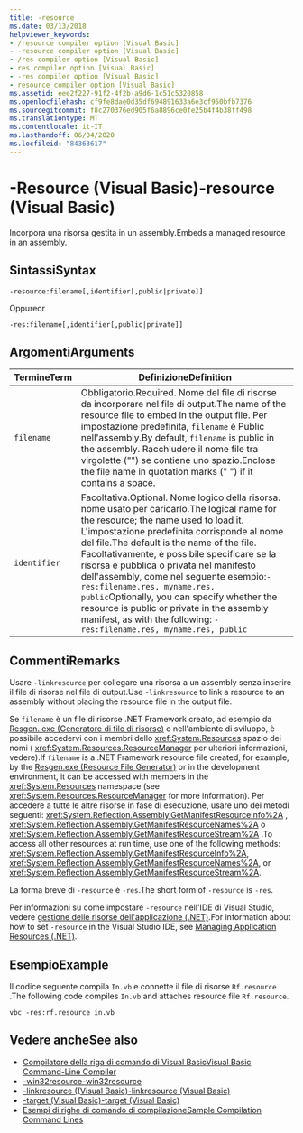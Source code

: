 ```yaml
---
title: -resource
ms.date: 03/13/2018
helpviewer_keywords:
- /resource compiler option [Visual Basic]
- -resource compiler option [Visual Basic]
- /res compiler option [Visual Basic]
- res compiler option [Visual Basic]
- -res compiler option [Visual Basic]
- resource compiler option [Visual Basic]
ms.assetid: eee2f227-91f2-4f2b-a9d6-1c51c5320858
ms.openlocfilehash: cf9fe8dae0d35df694891633a6e3cf950bfb7376
ms.sourcegitcommit: f8c270376ed905f6a8896ce0fe25b4f4b38ff498
ms.translationtype: MT
ms.contentlocale: it-IT
ms.lasthandoff: 06/04/2020
ms.locfileid: "84363617"
---
```

# <a name="-resource-visual-basic"></a><span data-ttu-id="393f9-102">-Resource (Visual Basic)</span><span class="sxs-lookup"><span data-stu-id="393f9-102">-resource (Visual Basic)</span></span>
<span data-ttu-id="393f9-103">Incorpora una risorsa gestita in un assembly.</span><span class="sxs-lookup"><span data-stu-id="393f9-103">Embeds a managed resource in an assembly.</span></span>  
  
## <a name="syntax"></a><span data-ttu-id="393f9-104">Sintassi</span><span class="sxs-lookup"><span data-stu-id="393f9-104">Syntax</span></span>  
  
```console  
-resource:filename[,identifier[,public|private]]  
```

<span data-ttu-id="393f9-105">Oppure</span><span class="sxs-lookup"><span data-stu-id="393f9-105">or</span></span>  

```console
-res:filename[,identifier[,public|private]]  
```  
  
## <a name="arguments"></a><span data-ttu-id="393f9-106">Argomenti</span><span class="sxs-lookup"><span data-stu-id="393f9-106">Arguments</span></span>  
  
|<span data-ttu-id="393f9-107">Termine</span><span class="sxs-lookup"><span data-stu-id="393f9-107">Term</span></span>|<span data-ttu-id="393f9-108">Definizione</span><span class="sxs-lookup"><span data-stu-id="393f9-108">Definition</span></span>|  
|---|---|  
|`filename`|<span data-ttu-id="393f9-109">Obbligatorio.</span><span class="sxs-lookup"><span data-stu-id="393f9-109">Required.</span></span> <span data-ttu-id="393f9-110">Nome del file di risorse da incorporare nel file di output.</span><span class="sxs-lookup"><span data-stu-id="393f9-110">The name of the resource file to embed in the output file.</span></span> <span data-ttu-id="393f9-111">Per impostazione predefinita, `filename` è Public nell'assembly.</span><span class="sxs-lookup"><span data-stu-id="393f9-111">By default, `filename` is public in the assembly.</span></span> <span data-ttu-id="393f9-112">Racchiudere il nome file tra virgolette ("") se contiene uno spazio.</span><span class="sxs-lookup"><span data-stu-id="393f9-112">Enclose the file name in quotation marks (" ") if it contains a space.</span></span>|  
|`identifier`|<span data-ttu-id="393f9-113">Facoltativa.</span><span class="sxs-lookup"><span data-stu-id="393f9-113">Optional.</span></span> <span data-ttu-id="393f9-114">Nome logico della risorsa. nome usato per caricarlo.</span><span class="sxs-lookup"><span data-stu-id="393f9-114">The logical name for the resource; the name used to load it.</span></span> <span data-ttu-id="393f9-115">L'impostazione predefinita corrisponde al nome del file.</span><span class="sxs-lookup"><span data-stu-id="393f9-115">The default is the name of the file.</span></span> <span data-ttu-id="393f9-116">Facoltativamente, è possibile specificare se la risorsa è pubblica o privata nel manifesto dell'assembly, come nel seguente esempio:`-res:filename.res, myname.res, public`</span><span class="sxs-lookup"><span data-stu-id="393f9-116">Optionally, you can specify whether the resource is public or private in the assembly manifest, as with the following: `-res:filename.res, myname.res, public`</span></span>|  
  
## <a name="remarks"></a><span data-ttu-id="393f9-117">Commenti</span><span class="sxs-lookup"><span data-stu-id="393f9-117">Remarks</span></span>  
 <span data-ttu-id="393f9-118">Usare `-linkresource` per collegare una risorsa a un assembly senza inserire il file di risorse nel file di output.</span><span class="sxs-lookup"><span data-stu-id="393f9-118">Use `-linkresource` to link a resource to an assembly without placing the resource file in the output file.</span></span>  
  
 <span data-ttu-id="393f9-119">Se `filename` è un file di risorse .NET Framework creato, ad esempio da [Resgen. exe (Generatore di file di risorse)](../../../framework/tools/resgen-exe-resource-file-generator.md) o nell'ambiente di sviluppo, è possibile accedervi con i membri dello <xref:System.Resources> spazio dei nomi ( <xref:System.Resources.ResourceManager> per ulteriori informazioni, vedere).</span><span class="sxs-lookup"><span data-stu-id="393f9-119">If `filename` is a .NET Framework resource file created, for example, by the [Resgen.exe (Resource File Generator)](../../../framework/tools/resgen-exe-resource-file-generator.md) or in the development environment, it can be accessed with members in the <xref:System.Resources> namespace (see <xref:System.Resources.ResourceManager> for more information).</span></span> <span data-ttu-id="393f9-120">Per accedere a tutte le altre risorse in fase di esecuzione, usare uno dei metodi seguenti: <xref:System.Reflection.Assembly.GetManifestResourceInfo%2A> , <xref:System.Reflection.Assembly.GetManifestResourceNames%2A> o <xref:System.Reflection.Assembly.GetManifestResourceStream%2A> .</span><span class="sxs-lookup"><span data-stu-id="393f9-120">To access all other resources at run time, use one of the following methods: <xref:System.Reflection.Assembly.GetManifestResourceInfo%2A>, <xref:System.Reflection.Assembly.GetManifestResourceNames%2A>, or <xref:System.Reflection.Assembly.GetManifestResourceStream%2A>.</span></span>  
  
 <span data-ttu-id="393f9-121">La forma breve di `-resource` è `-res`.</span><span class="sxs-lookup"><span data-stu-id="393f9-121">The short form of `-resource` is `-res`.</span></span>  
  
 <span data-ttu-id="393f9-122">Per informazioni su come impostare `-resource` nell'IDE di Visual Studio, vedere [gestione delle risorse dell'applicazione (.NET)](/visualstudio/ide/managing-application-resources-dotnet).</span><span class="sxs-lookup"><span data-stu-id="393f9-122">For information about how to set `-resource` in the Visual Studio IDE, see [Managing Application Resources (.NET)](/visualstudio/ide/managing-application-resources-dotnet).</span></span>  
  
## <a name="example"></a><span data-ttu-id="393f9-123">Esempio</span><span class="sxs-lookup"><span data-stu-id="393f9-123">Example</span></span>  
 <span data-ttu-id="393f9-124">Il codice seguente compila `In.vb` e connette il file di risorse `Rf.resource` .</span><span class="sxs-lookup"><span data-stu-id="393f9-124">The following code compiles `In.vb` and attaches resource file `Rf.resource`.</span></span>  
  
```console
vbc -res:rf.resource in.vb  
```  
  
## <a name="see-also"></a><span data-ttu-id="393f9-125">Vedere anche</span><span class="sxs-lookup"><span data-stu-id="393f9-125">See also</span></span>

- [<span data-ttu-id="393f9-126">Compilatore della riga di comando di Visual Basic</span><span class="sxs-lookup"><span data-stu-id="393f9-126">Visual Basic Command-Line Compiler</span></span>](index.md)
- [<span data-ttu-id="393f9-127">-win32resource</span><span class="sxs-lookup"><span data-stu-id="393f9-127">-win32resource</span></span>](win32resource.md)
- [<span data-ttu-id="393f9-128">-linkresource ((Visual Basic)</span><span class="sxs-lookup"><span data-stu-id="393f9-128">-linkresource (Visual Basic)</span></span>](linkresource.md)
- [<span data-ttu-id="393f9-129">-target (Visual Basic)</span><span class="sxs-lookup"><span data-stu-id="393f9-129">-target (Visual Basic)</span></span>](target.md)
- [<span data-ttu-id="393f9-130">Esempi di righe di comando di compilazione</span><span class="sxs-lookup"><span data-stu-id="393f9-130">Sample Compilation Command Lines</span></span>](sample-compilation-command-lines.md)
